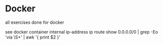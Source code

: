 # Docker
all exercises done for docker

see docker container internal ip-address
ip route show 0.0.0.0/0 | grep -Eo 'via \S+' | awk '{ print $2 }'
